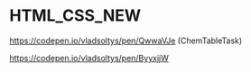 # HTML_CSS_NEW

https://codepen.io/vladsoltys/pen/QwwaVJe (ChemTableTask)

https://codepen.io/vladsoltys/pen/ByyxjjW
